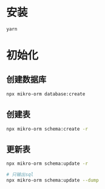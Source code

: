 # 安装
```bash
yarn
```

# 初始化

## 创建数据库
```bash
npx mikro-orm database:create
```

## 创建表
```bash
npx mikro-orm schema:create -r
```

## 更新表
```bash
npx mikro-orm schema:update -r

# 只输出sql
npx mikro-orm schema:update --dump
```
